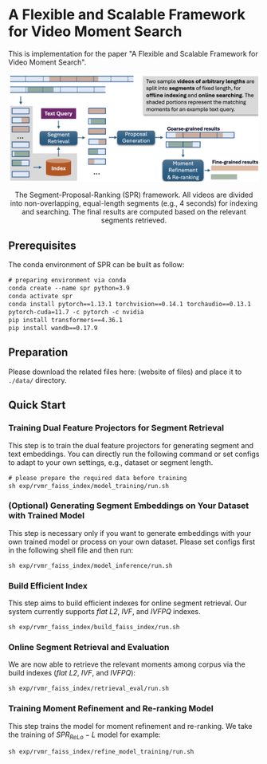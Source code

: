 # A Flexible and Scalable Framework for Video Moment Search

This is implementation for the paper "A Flexible and Scalable Framework for Video Moment Search".

![overview](/figures/Framework.png)
<center>The Segment-Proposal-Ranking (SPR) framework. All videos are divided into non-overlapping, equal-length segments (e.g., 4 seconds) for indexing and searching. The final results are computed based on the relevant segments retrieved.</center>

## Prerequisites
The conda environment of SPR can be built as follow:
```shell script
# preparing environment via conda
conda create --name spr python=3.9
conda activate spr
conda install pytorch==1.13.1 torchvision==0.14.1 torchaudio==0.13.1 pytorch-cuda=11.7 -c pytorch -c nvidia
pip install transformers==4.36.1
pip install wandb==0.17.9

```

## Preparation
Please download the related files here: (website of files) and place it to `./data/` directory.

## Quick Start
### Training Dual Feature Projectors for Segment Retrieval
This step is to train the dual feature projectors for generating segment and text embeddings. You can directly run the following command or set configs to adapt to your own settings, e.g., dataset or segment length.
```shell script
# please prepare the required data before training
sh exp/rvmr_faiss_index/model_training/run.sh
```
### (Optional) Generating Segment Embeddings on Your Dataset with Trained Model
This step is necessary only if you want to generate embeddings with your own trained model or process on your own dataset. Please set configs first in the following shell file and then run:
```shell script
sh exp/rvmr_faiss_index/model_inference/run.sh
```

### Build Efficient Index
This step aims to build efficient indexes for online segment retrieval. Our system currently supports *flat L2*, *IVF*, and *IVFPQ* indexes.
```shell script
sh exp/rvmr_faiss_index/build_faiss_index/run.sh
```

### Online Segment Retrieval and Evaluation
We are now able to retrieve the relevant moments among corpus via the build indexes (*flat L2*, *IVF*, and *IVFPQ*):
```shell script
sh exp/rvmr_faiss_index/retrieval_eval/run.sh
```

### Training Moment Refinement and Re-ranking Model
This step trains the model for moment refinement and re-ranking. We take the training of $SPR_{ReLo}-L$ model for example:
```shell script
sh exp/rvmr_faiss_index/refine_model_training/run.sh
```
